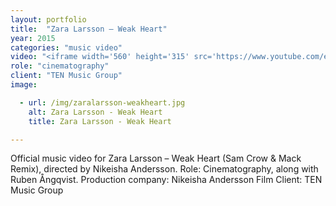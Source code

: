 ```yaml
---
layout: portfolio
title:  "Zara Larsson – Weak Heart"
year: 2015
categories: "music video"
video: "<iframe width='560' height='315' src='https://www.youtube.com/embed/iWJYon-Bhvs' frameborder='0' allowfullscreen></iframe>"
role: "cinematography"
client: "TEN Music Group"
image:

  - url: /img/zaralarsson-weakheart.jpg
    alt: Zara Larsson - Weak Heart
    title: Zara Larsson - Weak Heart

---
```


Official music video for Zara Larsson – Weak Heart (Sam Crow & Mack Remix), directed by Nikeisha Andersson.
Role: Cinematography, along with Ruben Ångqvist.
Production company: Nikeisha Andersson Film
Client: TEN Music Group